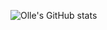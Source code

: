 ![Olle's GitHub stats](https://github-readme-stats.vercel.app/api/top-langs/?username=olledejong&layout=compact&langs_count=6&theme=dark)
